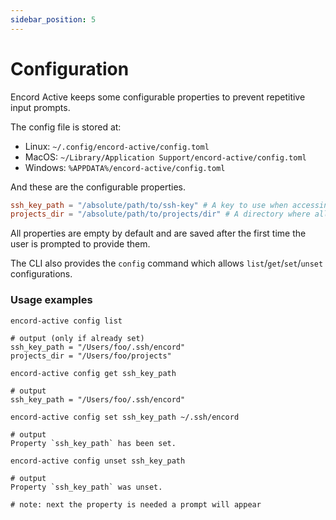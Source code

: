 ```yaml
---
sidebar_position: 5
---
```


# Configuration

Encord Active keeps some configurable properties to prevent repetitive input prompts.

The config file is stored at:

- Linux: `~/.config/encord-active/config.toml`
- MacOS: `~/Library/Application Support/encord-active/config.toml`
- Windows: `%APPDATA%/encord-active/config.toml`

And these are the configurable properties.

```toml
ssh_key_path = "/absolute/path/to/ssh-key" # A key to use when accessing Encord projects
projects_dir = "/absolute/path/to/projects/dir" # A directory where all projects should be stored
```

All properties are empty by default and are saved after the first time the user is prompted to provide them.

The CLI also provides the `config` command which allows `list`/`get`/`set`/`unset` configurations.

### Usage examples

```shell
encord-active config list

# output (only if already set)
ssh_key_path = "/Users/foo/.ssh/encord"
projects_dir = "/Users/foo/projects"
```

```shell
encord-active config get ssh_key_path

# output
ssh_key_path = "/Users/foo/.ssh/encord"
```

```shell
encord-active config set ssh_key_path ~/.ssh/encord

# output
Property `ssh_key_path` has been set.
```

```shell
encord-active config unset ssh_key_path

# output
Property `ssh_key_path` was unset.

# note: next the property is needed a prompt will appear
```
